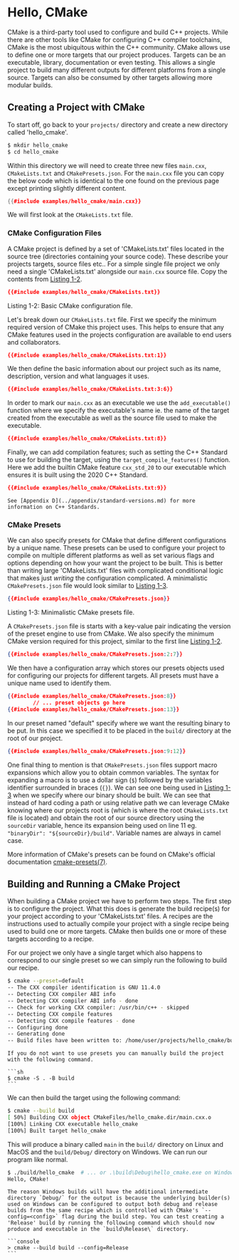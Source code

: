 # Hello, CMake

CMake is a third-party tool used to configure and build C++ projects. While there are other tools like CMake for configuring C++ compiler toolchains, CMake is the most ubiquitous within the C++ community. CMake allows use to define one or more targets that our project produces. Targets can be an executable, library, documentation or even testing. This allows a single project to build many different outputs for different platforms from a single source. Targets can also be consumed by other targets allowing more modular builds.

## Creating a Project with CMake

To start off, go back to your `projects/` directory and create a new directory called 'hello_cmake'.

<!-- markdownlint-disable MD014 -->

```sh
$ mkdir hello_cmake
$ cd hello_cmake
```

Within this directory we will need to create three new files `main.cxx`, `CMakeLists.txt` and `CMakePresets.json`. For the `main.cxx` file you can copy the below code which is identical to the one found on the previous page except printing slightly different content.

```cpp
{{#include examples/hello_cmake/main.cxx}}
```

We will first look at the `CMakeLists.txt` file.

### CMake Configuration Files

A CMake project is defined by a set of 'CMakeLists.txt' files located in the source tree (directories containing your source code). These describe your projects targets, source files etc.. For a simple single file project we only need a single 'CMakeLists.txt' alongside our `main.cxx` source file. Copy the contents from [Listing 1-2](#listing1-2).

```cmake
{{#include examples/hello_cmake/CMakeLists.txt}}
```

<span id="listing1-2" class="caption">Listing 1-2: Basic CMake configuration file.</span>

Let's break down our `CMakeLists.txt` file. First we specify the minimum required version of CMake this project uses. This helps to ensure that any CMake features used in the projects configuration are available to end users and collaborators.

```cmake
{{#include examples/hello_cmake/CMakeLists.txt:1}}
```

We then define the basic information about our project such as its name, description, version and what languages it uses.

```cmake
{{#include examples/hello_cmake/CMakeLists.txt:3:6}}
```

In order to mark our `main.cxx` as an executable we use the `add_executable()` function where we specify the executable's name ie. the name of the target created from the executable as well as the source file used to make the executable.

```cmake
{{#include examples/hello_cmake/CMakeLists.txt:8}}
```

Finally, we can add compilation features; such as setting the C++ Standard to use for building the target, using the `target_compile_features()` function. Here we add the builtin CMake feature `cxx_std_20` to our executable which ensures it is built using the 2020 C++ Standard.

```cmake
{{#include examples/hello_cmake/CMakeLists.txt:9}}
```

```admonish info
See [Appendix D](../appendix/standard-versions.md) for more information on C++ Standards.
```

### CMake Presets

We can also specify presets for CMake that define different configurations by a unique name. These presets can be used to configure your project to compile on multiple different platforms as well as set various flags and options depending on how your want the project to be built. This is better than writing large 'CMakeLists.txt' files with complicated conditional logic that makes just *writing* the configuration complicated. A minimalistic `CMakePresets.json` file would look similar to [Listing 1-3](#listing1-3).

```json
{{#include examples/hello_cmake/CMakePresets.json}}
```

<span id="listing1-3" class="caption">Listing 1-3: Minimalistic CMake presets file.</span>

A `CMakePresets.json` file is starts with a key-value pair indicating the version of the preset engine to use from CMake. We also specify the minimum CMake version required for this project, similar to the first line [Listing 1-2](#listing1-2).

```json
{{#include examples/hello_cmake/CMakePresets.json:2:7}}
```

We then have a configuration array which stores our presets objects used for configuring our projects for different targets. All presets must have a unique name used to identify them.

```json
{{#include examples/hello_cmake/CMakePresets.json:8}}
        // ... preset objects go here
{{#include examples/hello_cmake/CMakePresets.json:13}}
```

In our preset named "default" specify where we want the resulting binary to be put. In this case we specified it to be placed in the `build/` directory at the root of our project.

```json
{{#include examples/hello_cmake/CMakePresets.json:9:12}}
```

One final thing to mention is that `CMakePresets.json` files support macro expansions which allow you to obtain common variables. The syntax for expanding a macro is to use a dollar sign (`$`) followed by the variables identifier surrounded in braces (`{}`). We can see one being used in [Listing 1-3](#listing1-3) when we specify where our binary should be built. We can see that instead of hard coding a path or using relative path we can leverage CMake knowing where our projects root is (which is where the root `CMakeLists.txt` file is located) and obtain the root of our source directory using the `sourceDir` variable, hence its expansion being used on line 11 eg. `"binaryDir": "${sourceDir}/build"`. Variable names are always in camel case.

More information of CMake's presets can be found on CMake's official documentation [cmake-presets(7)](https://cmake.org/cmake/help/latest/manual/cmake-presets.7.html).

## Building and Running a CMake Project

When building a CMake project we have to perform two steps. The first step is to configure the project. What this does is generate the build recipe(s) for your project according to your 'CMakeLists.txt' files. A recipes are the instructions used to actually compile your project with a single recipe being used to build one or more targets. CMake then builds one or more of these targets according to a recipe.

For our project we only have a single target which also happens to correspond to our single preset so we can simply run the following to build our recipe.

```sh
$ cmake --preset=default
-- The CXX compiler identification is GNU 11.4.0
-- Detecting CXX compiler ABI info
-- Detecting CXX compiler ABI info - done
-- Check for working CXX compiler: /usr/bin/c++ - skipped
-- Detecting CXX compile features
-- Detecting CXX compile features - done
-- Configuring done
-- Generating done
-- Build files have been written to: /home/user/projects/hello_cmake/build
```

~~~admonish info
If you do not want to use presets you can manually build the project with the following command.

```sh
$ cmake -S . -B build
```
~~~

We can then build the target using the following command:

```sh
$ cmake --build build
[ 50%] Building CXX object CMakeFiles/hello_cmake.dir/main.cxx.o
[100%] Linking CXX executable hello_cmake
[100%] Built target hello_cmake
```

This will produce a binary called `main` in the `build/` directory on Linux and MacOS and the `build/Debug/` directory on Windows. We can run our program like normal.

```sh
$ ./build/hello_cmake  # ... or .\build\Debug\hello_cmake.exe on Windows
Hello, CMake!
```

~~~admonish tip
The reason Windows builds will have the additional intermediate directory `Debug/` for the output is because the underlying builder(s) used on Windows can be configured to output both debug and release builds from the same recipe which is controlled with CMake's `--config=<config>` flag during the build step. You can test creating a 'Release' build by running the following command which should now produce and executable in the `build\Release\` directory.

```console
> cmake --build build --config=Release
```
~~~

<!-- markdownlint-disable MD014 -->

